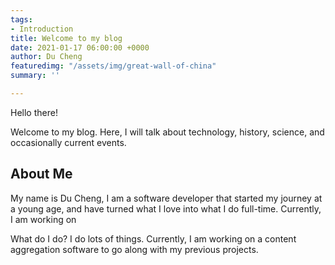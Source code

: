 ```yaml
---
tags:
- Introduction
title: Welcome to my blog
date: 2021-01-17 06:00:00 +0000
author: Du Cheng
featuredimg: "/assets/img/great-wall-of-china"
summary: ''

---
```

Hello there!

Welcome to my blog. Here, I will talk about technology, history, science, and occasionally current events.

## About Me

My name is Du Cheng, I am a software developer that started my journey at a young age, and have turned what I love into what I do full-time. Currently, I am working on

What do I do? I do lots of things. Currently, I am working on a content aggregation software to go along with my previous projects. 
